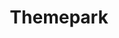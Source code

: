 ---
title: Themepark
crosslinks:
- rollercoasters
- universalstudios
- AmusementSparks
- sixflags
- WaltDisneyWorld
---